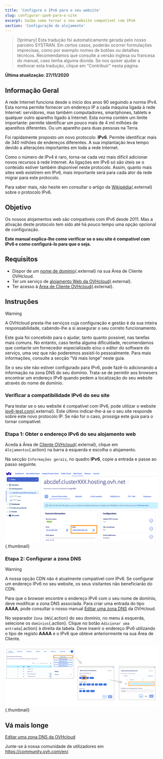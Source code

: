```yaml
---
title: 'Configure o IPv6 para o seu website'
slug: configurar-ipv6-para-o-site
excerpt: Saiba como tornar o seu website compatível com IPv6
section: 'Configuração do alojamento'
---
```


> [!primary]
> Esta tradução foi automaticamente gerada pelo nosso parceiro SYSTRAN. Em certos casos, poderão ocorrer formulações imprecisas, como por exemplo nomes de botões ou detalhes técnicos. Recomendamos que consulte a versão inglesa ou francesa do manual, caso tenha alguma dúvida. Se nos quiser ajudar a melhorar esta tradução, clique em "Contribuir" nesta página.
>

**Última atualização: 27/11/2020**

## Informação Geral

A rede Internet funciona desde o início dos anos 90 seguindo a norma IPv4. Esta norma permite fornecer um endereço IP a cada máquina ligada à rede Internet: servidores, mas também computadores, smartphones, tablets e qualquer outro aparelho ligado à Internet. Esta norma contém um limite importante: permite identificar um pouco mais de 4 mil milhões de aparelhos diferentes. Ou um aparelho para duas pessoas na Terra.

Foi rapidamente proposto um novo protocolo: **IPv6**. Permite identificar mais de 340 milhões de endereços diferentes. A sua implantação leva tempo devido a alterações importantes em toda a rede Internet. 

Como o número de IPv4 é raro, torna-se cada vez mais difícil adicionar novos recursos à rede Internet. As ligações em IPv6 só são úteis se o conteúdo estiver também disponível neste protocolo. Assim, quanto mais sites web existirem em IPv6, mais importante será para cada ator da rede migrar para este protocolo.

Para saber mais, não hesite em consultar o artigo da [Wikipédia](https://pt.wikipedia.org/wiki/IPv6){.external} sobre o protocolo IPv6.

## Objetivo

Os nossos alojamentos web são compatíveis com IPv6 desde 2011. Mas a ativação deste protocolo tem sido até há pouco tempo uma opção opcional de configuração. 

**Este manual explica-lhe como verificar se o seu site é compatível com IPv6 e como configurá-lo para que o seja.**

## Requisitos

- Dispor de um [nome de domínio](https://www.ovh.pt/dominios/){.external} na sua Área de Cliente OVHcloud.
- Ter um serviço de [alojamento Web da OVHcloud](https://www.ovh.pt/alojamento-partilhado/){.external}.
- Ter acesso à [Área de Cliente OVHcloud](https://www.ovh.com/auth/?action=gotomanager&from=https://www.ovh.pt/&ovhSubsidiary=pt){.external}.

## Instruções

> [!warning]
>A OVHcloud presta-lhe serviços cuja configuração e gestão é da sua inteira responsabilidade, cabendo-lhe a si assegurar o seu correto funcionamento. 
>
>Este guia foi concebido para o ajudar, tanto quanto possível, nas tarefas mais comuns. No entanto, caso tenha alguma dificuldade, recomendamos que contacte um fornecedor especializado e/ou o editor do software do serviço, uma vez que não poderemos assisti-lo pessoalmente. Para mais informações, consulte a secção “Vá mais longe” neste guia.
>
Se o seu site não estiver configurado para IPv6, pode fazê-lo adicionando a informação na zona DNS do seu domínio. Trata-se de permitir aos browsers encontrar um endereço IPv6 quando pedem a localização do seu website através do nome de domínio.

### Verificar a compatibilidade IPv6 do seu site

Para testar se o seu website é compatível com IPv6, pode utilizar o website [ipv6-test.com](https://ipv6-test.com/validate.php){.external}. Este último indicar-lhe-á se o seu site responde sobre este novo protocolo IP. Se não for o caso, prossiga este guia para o tornar compatível.

### Etapa 1: Obter o endereço IPv6 do seu alojamento web

Aceda à Área de [Cliente OVHcloud](https://www.ovh.com/auth/?action=gotomanager&from=https://www.ovh.pt/&ovhSubsidiary=pt){.external}, clique em `Alojamentos`{.action} na barra à esquerda e escolha o alojamento.

Na secção `Informações gerais`, no quadro **IPv6**, copie a entrada e passe ao passo seguinte.

![IPv6](images/ipv6_01.png){.thumbnail}

### Etapa 2: Configurar a zona DNS

> [!warning]
> A nossa opção CDN não é atualmente compatível com IPv6. Se configurar um endereço IPv6 no seu website, os seus visitantes não beneficiarão do CDN.

Para que o browser encontre o endereço IPv6 com o seu nome de domínio, deve modificar a zona DNS associada. Para criar uma entrada do tipo **AAAA**, pode consultar o nosso manual [Editar uma zona DNS](../../domains/alojamento_partilhado_como_editar_a_minha_zona_dns/) da OVHcloud.

No separador `Zona DNS`{.action} do seu domínio, no menu à esquerda, selecione os `domínios`{.action}. Clique no botão `Adicionar uma entrada`{.action} à direita da tabela. Deve inserir o endereço IPv6 utilizando o tipo de registo **AAAA** e o IPv6 que obteve anteriormente na sua Área de Cliente.

![IPv6](images/ipv6_02.png){.thumbnail}

## Vá mais longe

[Editar uma zona DNS da OVHcloud](../../domains/alojamento_partilhado_como_editar_a_minha_zona_dns/)

Junte-se à nossa comunidade de utilizadores em <https://community.ovh.com/en/>.
